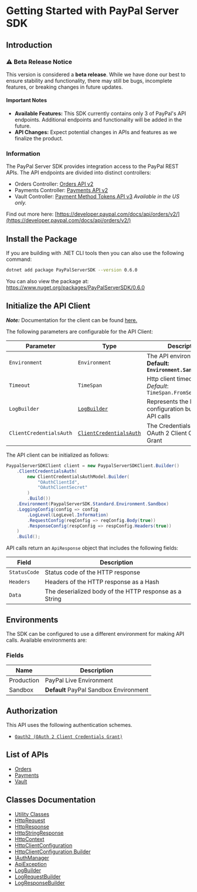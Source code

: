
# Getting Started with PayPal Server SDK

## Introduction

### ⚠️ Beta Release Notice

This version is considered a **beta release**. While we have done our best to ensure stability and functionality, there may still be bugs, incomplete features, or breaking changes in future updates.

#### Important Notes

- **Available Features:** This SDK currently contains only 3 of PayPal's API endpoints. Additional endpoints and functionality will be added in the future.
- **API Changes:** Expect potential changes in APIs and features as we finalize the product.

### Information

The PayPal Server SDK provides integration access to the PayPal REST APIs. The API endpoints are divided into distinct controllers:

- Orders Controller: <a href="https://developer.paypal.com/docs/api/orders/v2/">Orders API v2</a>
- Payments Controller: <a href="https://developer.paypal.com/docs/api/payments/v2/">Payments API v2</a>
- Vault Controller: <a href="https://developer.paypal.com/docs/api/payment-tokens/v3/">Payment Method Tokens API v3</a> *Available in the US only.*

Find out more here: [https://developer.paypal.com/docs/api/orders/v2/](https://developer.paypal.com/docs/api/orders/v2/)

## Install the Package

If you are building with .NET CLI tools then you can also use the following command:

```bash
dotnet add package PayPalServerSDK --version 0.6.0
```

You can also view the package at:
https://www.nuget.org/packages/PayPalServerSDK/0.6.0

## Initialize the API Client

**_Note:_** Documentation for the client can be found [here.](https://www.github.com/paypal/PayPal-Dotnet-Server-SDK/tree/0.6.0/doc/client.md)

The following parameters are configurable for the API Client:

| Parameter | Type | Description |
|  --- | --- | --- |
| `Environment` | `Environment` | The API environment. <br> **Default: `Environment.Sandbox`** |
| `Timeout` | `TimeSpan` | Http client timeout.<br>*Default*: `TimeSpan.FromSeconds(100)` |
| `LogBuilder` | [`LogBuilder`](https://www.github.com/paypal/PayPal-Dotnet-Server-SDK/tree/0.6.0/doc/log-builder.md) | Represents the logging configuration builder for API calls |
| `ClientCredentialsAuth` | [`ClientCredentialsAuth`](https://www.github.com/paypal/PayPal-Dotnet-Server-SDK/tree/0.6.0/doc/auth/oauth-2-client-credentials-grant.md) | The Credentials Setter for OAuth 2 Client Credentials Grant |

The API client can be initialized as follows:

```csharp
PaypalServerSDKClient client = new PaypalServerSDKClient.Builder()
    .ClientCredentialsAuth(
        new ClientCredentialsAuthModel.Builder(
            "OAuthClientId",
            "OAuthClientSecret"
        )
        .Build())
    .Environment(PaypalServerSDK.Standard.Environment.Sandbox)
    .LoggingConfig(config => config
        .LogLevel(LogLevel.Information)
        .RequestConfig(reqConfig => reqConfig.Body(true))
        .ResponseConfig(respConfig => respConfig.Headers(true))
    )
    .Build();
```

API calls return an `ApiResponse` object that includes the following fields:

| Field | Description |
|  --- | --- |
| `StatusCode` | Status code of the HTTP response |
| `Headers` | Headers of the HTTP response as a Hash |
| `Data` | The deserialized body of the HTTP response as a String |

## Environments

The SDK can be configured to use a different environment for making API calls. Available environments are:

### Fields

| Name | Description |
|  --- | --- |
| Production | PayPal Live Environment |
| Sandbox | **Default** PayPal Sandbox Environment |

## Authorization

This API uses the following authentication schemes.

* [`Oauth2 (OAuth 2 Client Credentials Grant)`](https://www.github.com/paypal/PayPal-Dotnet-Server-SDK/tree/0.6.0/doc/auth/oauth-2-client-credentials-grant.md)

## List of APIs

* [Orders](https://www.github.com/paypal/PayPal-Dotnet-Server-SDK/tree/0.6.0/doc/controllers/orders.md)
* [Payments](https://www.github.com/paypal/PayPal-Dotnet-Server-SDK/tree/0.6.0/doc/controllers/payments.md)
* [Vault](https://www.github.com/paypal/PayPal-Dotnet-Server-SDK/tree/0.6.0/doc/controllers/vault.md)

## Classes Documentation

* [Utility Classes](https://www.github.com/paypal/PayPal-Dotnet-Server-SDK/tree/0.6.0/doc/utility-classes.md)
* [HttpRequest](https://www.github.com/paypal/PayPal-Dotnet-Server-SDK/tree/0.6.0/doc/http-request.md)
* [HttpResponse](https://www.github.com/paypal/PayPal-Dotnet-Server-SDK/tree/0.6.0/doc/http-response.md)
* [HttpStringResponse](https://www.github.com/paypal/PayPal-Dotnet-Server-SDK/tree/0.6.0/doc/http-string-response.md)
* [HttpContext](https://www.github.com/paypal/PayPal-Dotnet-Server-SDK/tree/0.6.0/doc/http-context.md)
* [HttpClientConfiguration](https://www.github.com/paypal/PayPal-Dotnet-Server-SDK/tree/0.6.0/doc/http-client-configuration.md)
* [HttpClientConfiguration Builder](https://www.github.com/paypal/PayPal-Dotnet-Server-SDK/tree/0.6.0/doc/http-client-configuration-builder.md)
* [IAuthManager](https://www.github.com/paypal/PayPal-Dotnet-Server-SDK/tree/0.6.0/doc/i-auth-manager.md)
* [ApiException](https://www.github.com/paypal/PayPal-Dotnet-Server-SDK/tree/0.6.0/doc/api-exception.md)
* [LogBuilder](https://www.github.com/paypal/PayPal-Dotnet-Server-SDK/tree/0.6.0/doc/log-builder.md)
* [LogRequestBuilder](https://www.github.com/paypal/PayPal-Dotnet-Server-SDK/tree/0.6.0/doc/log-request-builder.md)
* [LogResponseBuilder](https://www.github.com/paypal/PayPal-Dotnet-Server-SDK/tree/0.6.0/doc/log-response-builder.md)

